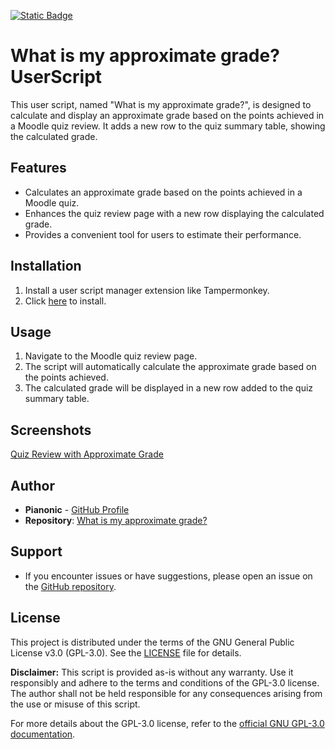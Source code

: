 [![Static Badge](https://img.shields.io/badge/Install-Script-dark_green?style=for-the-badge&color=dark_green)](https://github.com/BBBaden-Moodle-userscripts/What-is-my-approximate-grade/raw/main/approximate_grade.user.js)

# What is my approximate grade? UserScript

This user script, named "What is my approximate grade?", is designed to calculate and display an approximate grade based on the points achieved in a Moodle quiz review. It adds a new row to the quiz summary table, showing the calculated grade.

## Features

- Calculates an approximate grade based on the points achieved in a Moodle quiz.
- Enhances the quiz review page with a new row displaying the calculated grade.
- Provides a convenient tool for users to estimate their performance.

## Installation

1. Install a user script manager extension like Tampermonkey.
2. Click [here](https://github.com/BBBaden-Moodle-userscripts/What-is-my-approximate-grade/raw/main/approximate_grade.user.js) to install.

## Usage

1. Navigate to the Moodle quiz review page.
2. The script will automatically calculate the approximate grade based on the points achieved.
3. The calculated grade will be displayed in a new row added to the quiz summary table.

## Screenshots

[Quiz Review with Approximate Grade](image_link_here)

## Author

- **Pianonic** - [GitHub Profile](https://github.com/Pianonic)
- **Repository**: [What is my approximate grade?](https://github.com/BBBaden-Moodle-userscripts/What-is-my-approximate-grade)

## Support

- If you encounter issues or have suggestions, please open an issue on the [GitHub repository](https://github.com/BBBaden-Moodle-userscripts/What-is-my-approximate-grade/issues).

## License

This project is distributed under the terms of the GNU General Public License v3.0 (GPL-3.0). See the [LICENSE](LICENSE) file for details.

**Disclaimer:**
This script is provided as-is without any warranty. Use it responsibly and adhere to the terms and conditions of the GPL-3.0 license. The author shall not be held responsible for any consequences arising from the use or misuse of this script.

For more details about the GPL-3.0 license, refer to the [official GNU GPL-3.0 documentation](https://www.gnu.org/licenses/gpl-3.0.html).
